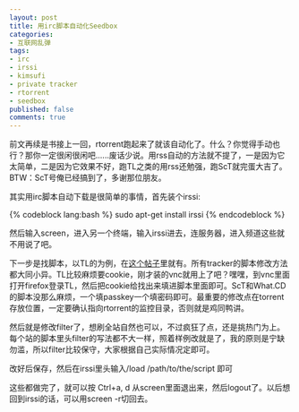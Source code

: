 ```yaml
---
layout: post
title: 用irc脚本自动化Seedbox
categories:
- 互联网乱弹
tags:
- irc
- irssi
- kimsufi
- private tracker
- rtorrent
- seedbox
published: false
comments: true
---
```

前文再续是书接上一回，rtorrent跑起来了就该自动化了。什么？你觉得手动也行？那你一定很闲很闲吧......废话少说。用rss自动的方法就不提了，一是因为它太简单，二是因为它效果不好，跑TL之类的用rss还勉强，跑ScT就完蛋大吉了。BTW：ScT号俺已经搞到了，多谢那位朋友。

其实用irc脚本自动下载是很简单的事情，首先装个irssi:

{% codeblock lang:bash %}
sudo apt-get install irssi
{% endcodeblock %}

然后输入screen，进入另一个终端，输入irssi进去，连服务器，进入频道这些就不用说了吧。

下一步是找脚本，以TL的为例，在[这个帖子](http://forums.torrentleech.org/showthread.php?t=60151)里就有。所有tracker的脚本修改方法都大同小异。TL比较麻烦要cookie，刚才装的vnc就用上了吧？嘿嘿，到vnc里面打开firefox登录TL，然后把cookie给找出来填进脚本里面即可。ScT和What.CD的脚本没那么麻烦，一个填passkey一个填密码即可。最重要的修改点在torrent存放位置，一定要确认指向rtorrent的监控目录，否则就是鸡同鸭讲。

然后就是修改filter了，想刷全站自然也可以，不过疯狂了点，还是挑热门为上。每个站的脚本里头filter的写法都不大一样，照着样例改就是了，我的原则是宁缺勿滥，所以filter比较保守，大家根据自己实际情况定即可。

改好后保存，然后在irssi里头输入/load /path/to/the/script 即可

这些都做完了，就可以按 Ctrl+a, d 从screen里面退出来，然后logout了。以后想回到irssi的话，可以用screen -r切回去。
